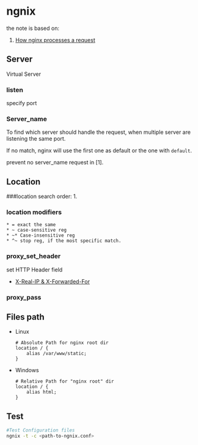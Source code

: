 # ngnix

the note is based on:
1. [How nginx processes a request](http://nginx.org/en/docs/http/request_processing.html)

## Server

Virtual Server

### listen

specify port

### Server_name

To find which server should handle the request, when multiple server are
listening the same port.

If no match, nginx will use the first one as default or the one with `default`.

prevent no server_name request in \[1\].

## Location

###location search order:
1. 

### location modifiers
    * = exact the same
    * ~ case-sensitive reg
    * ~* Case-insensitive reg
    * ^~ stop reg, if the most specific match.

### proxy_set_header

set HTTP Header field

* [X-Real-IP & X-Forwarded-For](https://imququ.com/post/x-forwarded-for-header-in-http.html)

### proxy_pass

## Files path

* Linux

    ```
    # Absolute Path for nginx root dir
    location / {
        alias /var/www/static;
    }
    ```

* Windows

    ```
    # Relative Path for "nginx root" dir
    location / {
        alias html;
    }
    ```


## Test

```bash
#Test Configuration files
ngnix -t -c <path-to-ngnix.conf>
```
